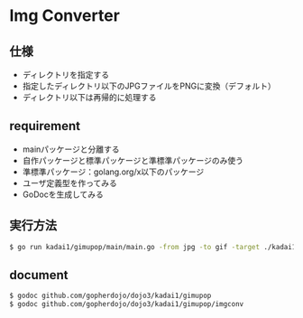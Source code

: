 # Img Converter
 ## 仕様
* ディレクトリを指定する
* 指定したディレクトリ以下のJPGファイルをPNGに変換（デフォルト）
* ディレクトリ以下は再帰的に処理する
 ## requirement
* mainパッケージと分離する
* 自作パッケージと標準パッケージと準標準パッケージのみ使う
* 準標準パッケージ：golang.org/x以下のパッケージ
* ユーザ定義型を作ってみる
* GoDocを生成してみる
 
 ## 実行方法
  ```bash
 $ go run kadai1/gimupop/main/main.go -from jpg -to gif -target ./kadai1/gimupop/target   
 ```
  ## document
 
 ```bash
 $ godoc github.com/gopherdojo/dojo3/kadai1/gimupop
 $ godoc github.com/gopherdojo/dojo3/kadai1/gimupop/imgconv
 ```
 